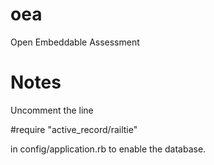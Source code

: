 oea
===

Open Embeddable Assessment

Notes
=====

Uncomment the line

#require "active_record/railtie"

in config/application.rb to enable the database.
